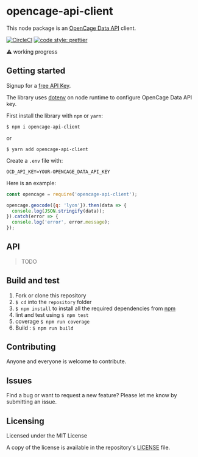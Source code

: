 # opencage-api-client

This node package is an [OpenCage Data API](https://geocoder.opencagedata.com/api) client.

[![CircleCI](https://circleci.com/gh/tsamaya/opencage-api-client/tree/master.svg?style=svg)](https://circleci.com/gh/tsamaya/opencage-api-client/tree/master)
[![code style: prettier](https://img.shields.io/badge/code_style-prettier-ff69b4.svg?style=flat-square)](https://github.com/prettier/prettier)

:warning: working progress

## Getting started

Signup for a [free API Key](https://geocoder.opencagedata.com/users/sign_up).

The library uses [dotenv](https://www.npmjs.com/package/dotenv) on node runtime to configure OpenCage Data API key.

First install the library with `npm` or `yarn`:

```
$ npm i opencage-api-client
```
or
```
$ yarn add opencage-api-client
````

Create a `.env` file with:
```
OCD_API_KEY=YOUR-OPENCAGE_DATA_API_KEY
```

Here is an example:

```javascript
const opencage = require('opencage-api-client');

opencage.geocode({q: 'lyon'}).then(data => {
  console.log(JSON.stringify(data));
}).catch(error => {
  console.log('error', error.message);
});
```

## API

> TODO

## Build and test

1. Fork or clone this repository
1. `$ cd` into the `repository` folder
1. `$ npm install` to install all the required dependencies from [npm](https://www.npmjs.com/)
1. lint and test using `$ npm test`
1. coverage `$ npm run coverage`
1. Build : `$ npm run build`

## Contributing

Anyone and everyone is welcome to contribute.

## Issues

Find a bug or want to request a new feature? Please let me know by submitting an issue.

## Licensing

Licensed under the MIT License

A copy of the license is available in the repository's [LICENSE](LICENSE.md) file.
